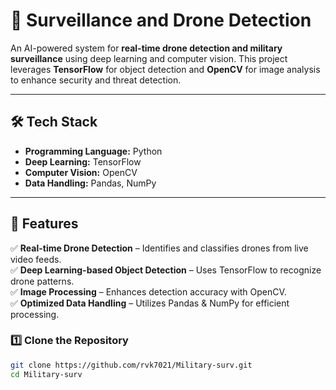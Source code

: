 # 🚀 Surveillance and Drone Detection  

An AI-powered system for **real-time drone detection and military surveillance** using deep learning and computer vision. This project leverages **TensorFlow** for object detection and **OpenCV** for image analysis to enhance security and threat detection.  

---

## 🛠 Tech Stack  
- **Programming Language:** Python  
- **Deep Learning:** TensorFlow  
- **Computer Vision:** OpenCV  
- **Data Handling:** Pandas, NumPy  

---

## 📌 Features  
✅ **Real-time Drone Detection** – Identifies and classifies drones from live video feeds.  
✅ **Deep Learning-based Object Detection** – Uses TensorFlow to recognize drone patterns.  
✅ **Image Processing** – Enhances detection accuracy with OpenCV.  
✅ **Optimized Data Handling** – Utilizes Pandas & NumPy for efficient processing.  


### 1️⃣ Clone the Repository  
```bash
git clone https://github.com/rvk7021/Military-surv.git
cd Military-surv
